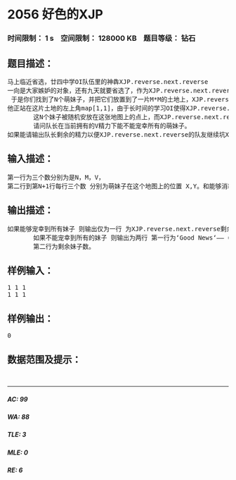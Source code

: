 # 2056 好色的XJP   
### 时间限制： 1 s&nbsp;&nbsp;&nbsp;&nbsp;空间限制： 128000 KB&nbsp;&nbsp;&nbsp;&nbsp;题目等级： 钻石  
## 题目描述：  

<pre>
马上临近省选，廿四中学OI队伍里的神犇XJP.reverse.next.reverse
一向是大家嫉妒的对象，还有九天就要省选了，作为XJP.reverse.next.reverse的队友，你们邪恶的想要坑XJP.reverse.next.reverse，你们了解XJP.reverse.next.reverse最大的弱点——那就是好色——毕竟用萌妹子来消耗队长的精力是个好主意，如果能用萌妹子使得队长在赛场上的精力为0而无法做题那就更好了。
 于是你们找到了N个萌妹子，并把它们放置到了一片M*M的土地上，XJP.reverse.next.reverse得到这个消息后，不用你们说，自己去到了那片土地上，队长此时有V个精力，
他正站在这片土地的左上角map[1,1]，由于长时间的学习OI使得XJP.reverse.next.reverse只会走直线。
       这N个妹子被随机安放在这张地图上的点上，而XJP.reverse.next.reverse因过于兴奋，使得他每走一步会消耗1的精力。
       请问队长在当前拥有的V精力下能不能宠幸所有的萌妹子。
如果能请输出队长剩余的精力以便XJP.reverse.next.reverse的队友继续坑XJP.reverse.next.reverse，如果不能请输出‘Good News‘——（不含单引号）。并输出他能宠幸到的最多妹子数。以便XJP.reverse.next.reverse的队友回收这些妹子并进行内销。
</pre>
  
  
## 输入描述：  

<pre>
第一行为三个数分别为是N，M，V，
第二行到第N+1行每行三个数 分别为萌妹子在这个地图上的位置 X,Y。和能够消耗YJP的精力数W。
</pre>
  
  
## 输出描述：  

<pre>
如果能够宠幸到所有妹子 则输出仅为一行 为XJP.reverse.next.reverse剩余的精力Vo，
       如果不能宠幸到所有的妹子 则输出为两行 第一行为‘Good News‘——（不含单引号）
       第二行为剩余妹子数。
</pre>
  
  
## 样例输入：  

<pre>
1 1 1
1 1 1
</pre>
  
  
## 样例输出：  

<pre>
0
</pre>
  
  
## 数据范围及提示：  

<pre>
      
</pre>
  
  
***  

##### AC: 99  
##### WA: 88  
##### TLE: 3  
##### MLE: 0  
##### RE: 6  
